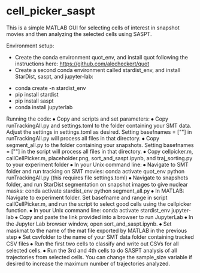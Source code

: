 # cell_picker_saspt

This is a simple MATLAB GUI for selecting cells of interest in snapshot movies and then analyzing the selected cells using SASPT.

Environment setup:

* Create the conda environment quot_env, and install quot following the instructions here: https://github.com/alecheckert/quot
*	Create a second conda environment called stardist_env, and install StarDist, saspt, and jupyter-lab:
- conda create -n stardist_env
- pip install stardist
- pip install saspt
- conda install jupyterlab

Running the code:
⦁	Copy and scripts and set parameters:
⦁	Copy runTrackingAll.py and settings.toml to the folder containing your SMT data.  Adjust the settings in settings.toml as desired. Setting basefnames =  [""] in runTrackingAll.py will process all files in that directory.
⦁	Copy segment_all.py to the folder containing your snapshots. Setting basefnames =  [""] in the script will process all files in that directory.
⦁	Copy cellpicker.m, callCellPicker.m, placeholder.png, sort_and_saspt.ipynb, and traj_sorting.py to your experiment folder
⦁	In your Unix command line:
⦁	Navigate to SMT folder and run tracking on SMT movies:
conda activate quot_env
python runTrackingAll.py (this requires file settings.toml)
⦁	Navigate to snapshots folder, and run StarDist segmentation on snapshot images to give nuclear masks:
conda activate stardist_env
python segment_all.py
⦁	In MATLAB: Navigate to experiment folder. Set basefname and range in script callCellPicker.m, and run the script to select good cells using the cellpicker function.
⦁	In your Unix command line:
conda activate stardist_env 
jupyter-lab
⦁	Copy and paste the link provided into a browser to run JupyterLab
⦁	In the Jupyter Lab browser window, open sort_and_saspt.ipynb.
⦁	Set maskmat to the name of the mat file exported by MATLAB in the previous step
⦁	Set csvfolder to the name of your SMT data folder containing tracked CSV files
⦁	Run the first two cells to classify and write out CSVs for all selected cells.
⦁	Run the 3rd and 4th cells to do SASPT analysis of all trajectories from selected cells. You can change the sample_size variable if desired to increase the maximum number of trajectories analyzed.


